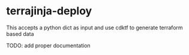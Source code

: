 # terrajinja-deploy

This accepts a python dict as input and use cdktf to generate terraform based data

TODO: add proper documentation